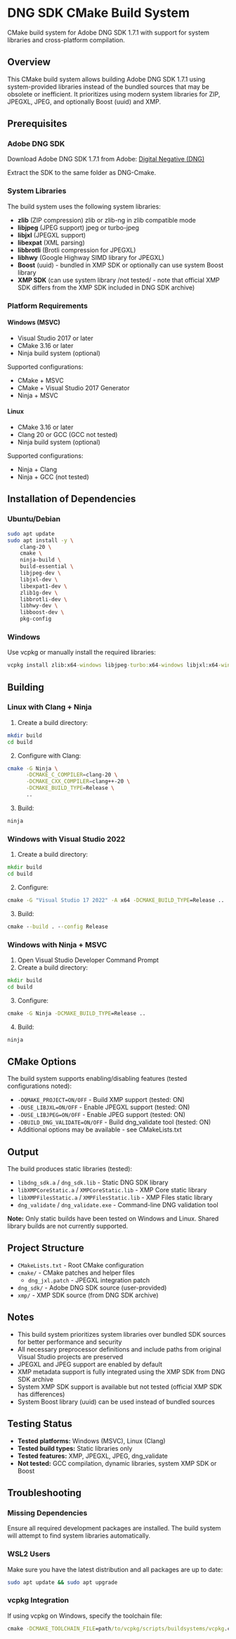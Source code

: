 # DNG SDK CMake Build System

CMake build system for Adobe DNG SDK 1.7.1 with support for system libraries and cross-platform compilation.

## Overview

This CMake build system allows building Adobe DNG SDK 1.7.1 using system-provided libraries instead of the bundled sources that may be obsolete or inefficient. It prioritizes using modern system libraries for ZIP, JPEGXL, JPEG, and optionally Boost (uuid) and XMP.

## Prerequisites

### Adobe DNG SDK

Download Adobe DNG SDK 1.7.1 from Adobe:
[Digital Negative (DNG)](https://helpx.adobe.com/camera-raw/digital-negative.html)

Extract the SDK to the same folder as DNG-Cmake.

### System Libraries

The build system uses the following system libraries:
- **zlib** (ZIP compression) zlib or zlib-ng in zlib compatible mode
- **libjpeg** (JPEG support) jpeg or turbo-jpeg
- **libjxl** (JPEGXL support)
- **libexpat** (XML parsing)
- **libbrotli** (Brotli compression for JPEGXL)
- **libhwy** (Google Highway SIMD library for JPEGXL)
- **Boost** (uuid) - bundled in XMP SDK or optionally can use system Boost library
- **XMP SDK** (can use system library /not tested/ - note that official XMP SDK differs from the XMP SDK included in DNG SDK archive)

### Platform Requirements

#### Windows (MSVC)
- Visual Studio 2017 or later
- CMake 3.16 or later
- Ninja build system (optional)

Supported configurations:
- CMake + MSVC
- CMake + Visual Studio 2017 Generator
- Ninja + MSVC

#### Linux
- CMake 3.16 or later
- Clang 20 or GCC (GCC not tested)
- Ninja build system (optional)

Supported configurations:
- Ninja + Clang
- Ninja + GCC (not tested)

## Installation of Dependencies

### Ubuntu/Debian

```bash
sudo apt update
sudo apt install -y \
    clang-20 \
    cmake \
    ninja-build \
    build-essential \
    libjpeg-dev \
    libjxl-dev \
    libexpat1-dev \
    zlib1g-dev \
    libbrotli-dev \
    libhwy-dev \
    libboost-dev \
    pkg-config
```

### Windows

Use vcpkg or manually install the required libraries:

```cmd
vcpkg install zlib:x64-windows libjpeg-turbo:x64-windows libjxl:x64-windows expat:x64-windows boost-uuid:x64-windows
```

## Building

### Linux with Clang + Ninja

1. Create a build directory:
```bash
mkdir build
cd build
```

2. Configure with Clang:
```bash
cmake -G Ninja \
      -DCMAKE_C_COMPILER=clang-20 \
      -DCMAKE_CXX_COMPILER=clang++-20 \
      -DCMAKE_BUILD_TYPE=Release \
      ..
```

3. Build:
```bash
ninja
```

### Windows with Visual Studio 2022

1. Create a build directory:
```cmd
mkdir build
cd build
```

2. Configure:
```cmd
cmake -G "Visual Studio 17 2022" -A x64 -DCMAKE_BUILD_TYPE=Release ..
```

3. Build:
```cmd
cmake --build . --config Release
```

### Windows with Ninja + MSVC

1. Open Visual Studio Developer Command Prompt
2. Create a build directory:
```cmd
mkdir build
cd build
```

3. Configure:
```cmd
cmake -G Ninja -DCMAKE_BUILD_TYPE=Release ..
```

4. Build:
```cmd
ninja
```

## CMake Options

The build system supports enabling/disabling features (tested configurations noted):

- `-DQMAKE_PROJECT=ON/OFF` - Build XMP support (tested: ON)
- `-DUSE_LIBJXL=ON/OFF` - Enable JPEGXL support (tested: ON)
- `-DUSE_LIBJPEG=ON/OFF` - Enable JPEG support (tested: ON)
- `-DBUILD_DNG_VALIDATE=ON/OFF` - Build dng_validate tool (tested: ON)
- Additional options may be available - see CMakeLists.txt

## Output

The build produces static libraries (tested):
- `libdng_sdk.a` / `dng_sdk.lib` - Static DNG SDK library
- `libXMPCoreStatic.a` / `XMPCoreStatic.lib` - XMP Core static library  
- `libXMPFilesStatic.a` / `XMPFilesStatic.lib` - XMP Files static library
- `dng_validate` / `dng_validate.exe` - Command-line DNG validation tool

**Note:** Only static builds have been tested on Windows and Linux. Shared library builds are not currently supported.

## Project Structure

- `CMakeLists.txt` - Root CMake configuration
- `cmake/` - CMake patches and helper files
  - `dng_jxl.patch` - JPEGXL integration patch
- `dng_sdk/` - Adobe DNG SDK source (user-provided)
- `xmp/` - XMP SDK source (from DNG SDK archive)

## Notes

- This build system prioritizes system libraries over bundled SDK sources for better performance and security
- All necessary preprocessor definitions and include paths from original Visual Studio projects are preserved
- JPEGXL and JPEG support are enabled by default
- XMP metadata support is fully integrated using the XMP SDK from DNG SDK archive
- System XMP SDK support is available but not tested (official XMP SDK has differences)
- System Boost library (uuid) can be used instead of bundled sources

## Testing Status

- **Tested platforms:** Windows (MSVC), Linux (Clang)
- **Tested build types:** Static libraries only
- **Tested features:** XMP, JPEGXL, JPEG, dng_validate
- **Not tested:** GCC compilation, dynamic libraries, system XMP SDK or Boost

## Troubleshooting

### Missing Dependencies

Ensure all required development packages are installed. The build system will attempt to find system libraries automatically.

### WSL2 Users

Make sure you have the latest distribution and all packages are up to date:
```bash
sudo apt update && sudo apt upgrade
```

### vcpkg Integration

If using vcpkg on Windows, specify the toolchain file:
```cmd
cmake -DCMAKE_TOOLCHAIN_FILE=path/to/vcpkg/scripts/buildsystems/vcpkg.cmake ..
```

